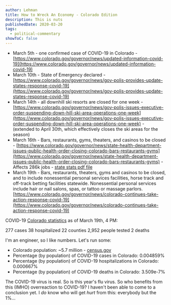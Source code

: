 ```yaml
---
author: Lehman
title: How to Wreck An Economy - Colorado Edition
description: This is nuts
publishedDate: 2020-03-20
tags:
  - political-commentary
showToC: false
---
```


- March 5th - one confirmed case of COVID-19 in Colorado - [https://www.colorado.gov/governor/news/updated-information-covid-19](https://www.colorado.gov/governor/news/updated-information-covid-19)
- March 10th - State of Emergency declared - [https://www.colorado.gov/governor/news/gov-polis-provides-update-states-response-covid-19](https://www.colorado.gov/governor/news/gov-polis-provides-update-states-response-covid-19)
- March 14th - all downhill ski resorts are closed for one week - [https://www.colorado.gov/governor/news/gov-polis-issues-executive-order-suspending-down-hill-ski-area-operations-one-week](https://www.colorado.gov/governor/news/gov-polis-issues-executive-order-suspending-down-hill-ski-area-operations-one-week) - (extended to April 30th, which effectively closes the ski areas for the season)
- March 16th - Bars, restaurants, gyms, theaters, and casinos to be closed - [https://www.colorado.gov/governor/news/state-health-department-issues-public-health-order-closing-colorado-bars-restaurants-gyms](https://www.colorado.gov/governor/news/state-health-department-issues-public-health-order-closing-colorado-bars-restaurants-gyms) - Affects 286k jobs - [state stats pdf file](https://restaurant.org/Downloads/PDFs/State-Statistics/colorado.pdf)
- March 19th - Bars, restaurants, theaters, gyms and casinos to be closed, and to include nonessential personal services facilities, horse track and off-track betting facilities statewide. Nonessential personal services include hair or nail salons, spas, or tattoo or massage parlors. [https://www.colorado.gov/governor/news/colorado-continues-take-action-response-covid-19](https://www.colorado.gov/governor/news/colorado-continues-take-action-response-covid-19)

COVID-19 [Colorado statistics](https://covid19.colorado.gov/data) as of March 19th, 4 PM:

277 cases
38 hospitalized
22 counties
2,952 people tested
2 deaths

I'm an engineer, so I like numbers. Let's run some:

- Colorado population: ~5.7 million - [census.gov](https://www.census.gov/quickfacts/fact/table/CO/PST045218)
- Percentage (by population) of COVID-19 cases in Colorado: 0.004859%
- Percentage (by population) of COVID-19 hospitalizations in Colorado: 0.000667%
- Percentage (by population) of COVID-19 deaths in Colorado: 3.509e-7%

The COVID-19 virus is real. So is this year's flu virus. So who benefits from this (IMHO) overreaction to COVID-19? I haven't been able to come to a conclusion yet. I _do_ know who will get _hurt_ from this: everybody but the 1%...
